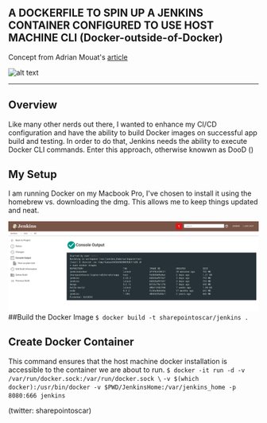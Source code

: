 

## A DOCKERFILE TO SPIN UP A JENKINS CONTAINER CONFIGURED TO USE HOST MACHINE CLI (Docker-outside-of-Docker)  
Concept from Adrian Mouat's [article](http://container-solutions.com/running-docker-in-jenkins-in-docker)

![alt text](http://www.focusedsupport.com/blog/content/images/2015/06/docker_jenkins_page-2.png "Cute Docker Whale In Action")

***

## Overview
Like many other nerds out there, I wanted to enhance my  CI/CD configuration and have the ability to build Docker images on successful app build and testing.  In order to do that, Jenkins needs the ability to execute Docker CLI commands.  Enter this approach, otherwise knowwn as DooD ()

## My Setup
I am running Docker on my Macbook Pro, I've chosen to install it using the homebrew vs. downloading the dmg.  This allows me to keep things updated and neat.

![alt text](JenkinsDockerImagesHost.png "List all host machine images")
##Build the Docker Image
``$ docker build -t sharepointoscar/jenkins .``

## Create Docker Container
This command ensures that the host machine docker installation is accessible to the container we are about to run.
``$ docker -it run -d -v /var/run/docker.sock:/var/run/docker.sock \``
        ``-v $(which docker):/usr/bin/docker -v $PWD/JenkinsHome:/var/jenkins_home -p 8080:666 jenkins``




(twitter: sharepointoscar)
